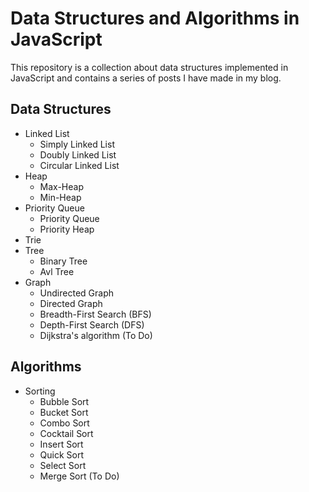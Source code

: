 # Data Structures and Algorithms in JavaScript

This repository is a collection about data structures implemented in JavaScript and contains a series of posts I have made in my blog.

## Data Structures

* Linked List 
	* Simply Linked List
	* Doubly Linked List
	* Circular Linked List
* Heap 
	* Max-Heap
	* Min-Heap
* Priority Queue 
	* Priority Queue
	* Priority Heap
* Trie
* Tree 
	* Binary Tree
	* Avl Tree
* Graph 
	* Undirected Graph
	* Directed Graph
	* Breadth-First Search (BFS)
	* Depth-First Search (DFS)
	* Dijkstra's algorithm (To Do)

## Algorithms

* Sorting
	* Bubble Sort
	* Bucket Sort
	* Combo Sort
	* Cocktail Sort
	* Insert Sort
	* Quick Sort
	* Select Sort
	* Merge Sort (To Do)